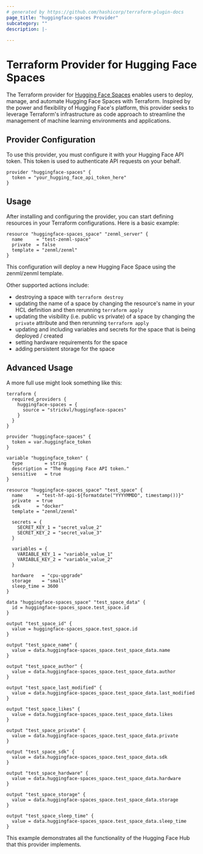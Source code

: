 ```yaml
---
# generated by https://github.com/hashicorp/terraform-plugin-docs
page_title: "huggingface-spaces Provider"
subcategory: ""
description: |-
  
---
```


# Terraform Provider for Hugging Face Spaces

The Terraform provider for [Hugging Face Spaces](https://huggingface.co/spaces) enables users to deploy, manage, and automate Hugging Face Spaces with Terraform. Inspired by the power and flexibility of Hugging Face's platform, this provider seeks to leverage Terraform's infrastructure as code approach to streamline the management of machine learning environments and applications.

## Provider Configuration

To use this provider, you must configure it with your Hugging Face API token. This token is used to authenticate API requests on your behalf.

```hcl
provider "huggingface-spaces" {
  token = "your_hugging_face_api_token_here"
}
```

## Usage

After installing and configuring the provider, you can start defining resources in your Terraform configurations. Here is a basic example:

```hcl
resource "huggingface-spaces_space" "zenml_server" {
  name     = "test-zenml-space"
  private  = false
  template = "zenml/zenml"
}
```

This configuration will deploy a new Hugging Face Space using the zenml/zenml
template.

Other supported actions include:

- destroying a space with `terraform destroy`
- updating the name of a space by changing the resource's name in your HCL
  definition and then rerunning `terraform apply`
- updating the visibility (i.e. public vs private) of a space by changing the `private`
  attribute and then rerunning `terraform apply`
- updating and including variables and secrets for the space that is being
  deployed / created
- setting hardware requirements for the space
- adding persistent storage for the space

## Advanced Usage

A more full use might look something like this:

```hcl
terraform {
  required_providers {
    huggingface-spaces = {
      source = "strickvl/huggingface-spaces"
    }
  }
}

provider "huggingface-spaces" {
  token = var.huggingface_token
}

variable "huggingface_token" {
  type        = string
  description = "The Hugging Face API token."
  sensitive   = true
}

resource "huggingface-spaces_space" "test_space" {
  name     = "test-hf-api-${formatdate("YYYYMMDD", timestamp())}"
  private  = true
  sdk      = "docker"
  template = "zenml/zenml"

  secrets = {
    SECRET_KEY_1 = "secret_value_2"
    SECRET_KEY_2 = "secret_value_3"
  }

  variables = {
    VARIABLE_KEY_1 = "variable_value_1"
    VARIABLE_KEY_2 = "variable_value_2"
  }

  hardware   = "cpu-upgrade"
  storage    = "small"
  sleep_time = 3600
}

data "huggingface-spaces_space" "test_space_data" {
  id = huggingface-spaces_space.test_space.id
}

output "test_space_id" {
  value = huggingface-spaces_space.test_space.id
}

output "test_space_name" {
  value = data.huggingface-spaces_space.test_space_data.name
}

output "test_space_author" {
  value = data.huggingface-spaces_space.test_space_data.author
}

output "test_space_last_modified" {
  value = data.huggingface-spaces_space.test_space_data.last_modified
}

output "test_space_likes" {
  value = data.huggingface-spaces_space.test_space_data.likes
}

output "test_space_private" {
  value = data.huggingface-spaces_space.test_space_data.private
}

output "test_space_sdk" {
  value = data.huggingface-spaces_space.test_space_data.sdk
}

output "test_space_hardware" {
  value = data.huggingface-spaces_space.test_space_data.hardware
}

output "test_space_storage" {
  value = data.huggingface-spaces_space.test_space_data.storage
}

output "test_space_sleep_time" {
  value = data.huggingface-spaces_space.test_space_data.sleep_time
}
```

This example demonstrates all the functionality of the Hugging Face Hub that
this provider implements.
